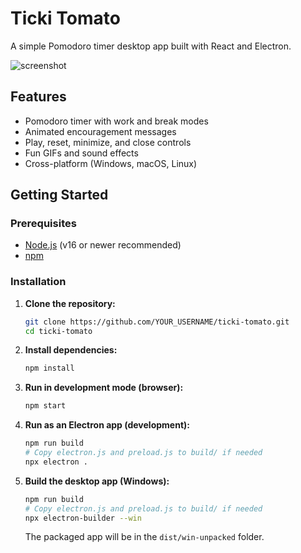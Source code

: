 # Ticki Tomato

A simple Pomodoro timer desktop app built with React and Electron.

![screenshot]([./assets/screenshot.png](https://github.com/TevyTrial/ticki-tomato/issues/1#issue-3422713682)) 
## Features

- Pomodoro timer with work and break modes
- Animated encouragement messages
- Play, reset, minimize, and close controls
- Fun GIFs and sound effects
- Cross-platform (Windows, macOS, Linux)

## Getting Started

### Prerequisites

- [Node.js](https://nodejs.org/) (v16 or newer recommended)
- [npm](https://www.npmjs.com/)

### Installation

1. **Clone the repository:**
   ```bash
   git clone https://github.com/YOUR_USERNAME/ticki-tomato.git
   cd ticki-tomato
   ```

2. **Install dependencies:**
   ```bash
   npm install
   ```

3. **Run in development mode (browser):**
   ```bash
   npm start
   ```

4. **Run as an Electron app (development):**
   ```bash
   npm run build
   # Copy electron.js and preload.js to build/ if needed
   npx electron .
   ```

5. **Build the desktop app (Windows):**
   ```bash
   npm run build
   # Copy electron.js and preload.js to build/ if needed
   npx electron-builder --win
   ```
   The packaged app will be in the `dist/win-unpacked` folder.


